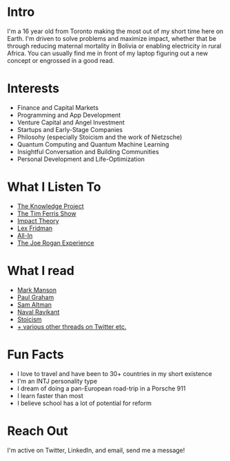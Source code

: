 
# Intro

I'm a 16 year old from Toronto making the most out of my short time here on Earth. I'm driven to solve problems and maximize impact, whether that be through reducing maternal mortality in Bolivia or enabling electricity in rural Africa. You can usually find me in front of my laptop figuring out a new concept or engrossed in a good read.
 
# Interests


- Finance and Capital Markets
- Programming and App Development
- Venture Capital and Angel Investment
- Startups and Early-Stage Companies
- Philosohy (especially Stoicism and the work of Nietzsche)
- Quantum Computing and Quantum Machine Learning
- Insightful Conversation and Building Communities
- Personal Development and Life-Optimization

# What I Listen To

- [The Knowledge Project](https://open.spotify.com/show/1VyK52NSZHaDKeMJzT4TSM?si=7a9930c5b74e47d2)
- [The Tim Ferris Show](https://open.spotify.com/show/5qSUyCrk9KR69lEiXbjwXM?si=2b1c527f4b0a40d1)
- [Impact Theory](https://open.spotify.com/show/1nARKz2vTIOb7gC9dusE4b?si=dc1e25c900604039)
- [Lex Fridman](https://open.spotify.com/show/2MAi0BvDc6GTFvKFPXnkCL?si=b1e99351bcf14700)
- [All-In](https://open.spotify.com/show/2IqXAVFR4e0Bmyjsdc8QzF?si=bcab6d6e57464f85)
- [The Joe Rogan Experience](https://open.spotify.com/show/4rOoJ6Egrf8K2IrywzwOMk?si=b09c5e401ffd4906)

# What I read

- [Mark Manson](https://markmanson.net/)
- [Paul Graham](http://www.paulgraham.com/index.html)
- [Sam Altman](https://blog.samaltman.com/)
- [Naval Ravikant](https://nav.al/)
- [Stoicism](https://dailystoic.com/what-is-stoicism-a-definition-3-stoic-exercises-to-get-you-started/)
- [+ various other threads on Twitter etc.](https://twitter.com/alex_yevchenko)

# Fun Facts

- I love to travel and have been to 30+ countries in my short existence
- I'm an INTJ personality type
- I dream of doing a pan-European road-trip in a Porsche 911
- I learn faster than most
- I believe school has a lot of potential for reform

# Reach Out

I'm active on Twitter, LinkedIn, and email, send me a message!

